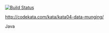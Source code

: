 
[![Build Status](https://travis-ci.org/gvasko/datamunging-ooo.svg?branch=master)](https://travis-ci.org/gvasko/datamunging-ooo)

http://codekata.com/kata/kata04-data-munging/

Java

